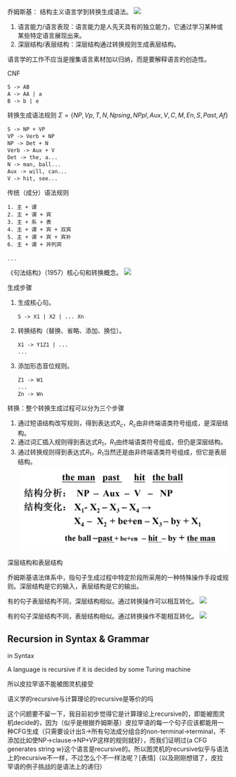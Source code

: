 乔姆斯基：
结构主义语言学到转换生成语法。
![](constructionist.png)

1. 语言能力/语言表现：语言能力是人先天具有的独立能力，它通过学习某种或某些特定语言展现出来。
2. 深层结构/表层结构：深层结构通过转换规则生成表层结构。

语言学的工作不应当是搜集语言素材加以归纳，而是要解释语言的创造性。

CNF

```
S -> AB
A -> AA | a
B -> b | e
```

转换生成语法规则
$\Sigma = \{NP, Vp, T, N, Npsing, NPpl, Aux, V, C, M, En, S, Past, Af\}$
```
S -> NP + VP
VP -> Verb + NP
NP -> Det + N
Verb -> Aux + V
Det -> the, a...
N -> man, ball...
Aux -> will, can...
V -> hit, see...
```

传统（成分）语法规则
```
1. 主 + 谓
2. 主 + 谓 + 宾
3. 主 + 系 + 表
4. 主 + 谓 + 宾 + 双宾
5. 主 + 谓 + 宾 + 宾补
6. 主 + 谓 + 并列宾

...
```

《句法结构》（1957）核心句和转换概念。
![](Untitled%207.png)

生成步骤
1. 生成核心句。
    ```
    S -> X1 | X2 | ... Xn
    ```
    
2. 转换结构（替换、省略、添加、换位）。
    ```
    X1 -> Y1Z1 | ...
    ...
    ```
    
3. 添加形态音位规则。
    ```
    Z1 -> W1
    ...
    Zn -> Wn
    ```
    

转换：整个转换生成过程可以分为三个步骤

1. 通过短语结构改写规则，得到表达式$R_c$，$R_c$由非终端语类符号组成，是深层结构。
2. 通过词汇插入规则得到表达式$R_1$，$R_1$由终端语类符号组成，但仍是深层结构。
3. 通过转换规则得到表达式$R_1$，$R_1$当然还是由非终端语类符号组成，但它是表层结构。
![](Linguistics_Notes/asset/Untitled%201%201.png)

深层结构和表层结构

乔姆斯基语法体系中，指句子生成过程中特定阶段所采用的一种特殊操作手段或规则。深层结构是它的输入，表层结构是它的输出。

有的句子表层结构不同，深层结构相似。通过转换操作可以相互转化。
![](beat.png)

有的句子深层结构不同，表层结构相似。通过转换操作不能相互转化。
![](please.png)


## Recursion in Syntax & Grammar

in Syntax

A language is recursive if it is decided by some Turing machine

所以皮拉罕语不能被图灵机接受

语义学的recursive与计算理论的recursive是等价的吗

这个问题要不留一下，我目前初步觉得它是计算理论上recursive的，即能被图灵机decide的，因为（似乎是根据乔姆斯基）皮拉罕语的每一个句子应该都能用一种CFG生成（只需要设计出S->所有句法成分组合的non-terminal->terminal，不添加比如使NP->clause->NP+VP这样的规则就好），而我们证明过{a CFG generates string w}这个语言是recursive的。所以图灵机的recursive似乎与语法上的recursive不一样，不过怎么个不一样法呢？[表情]（以及刚刚想错了，皮拉罕语的例子挑战的是语法上的递归）